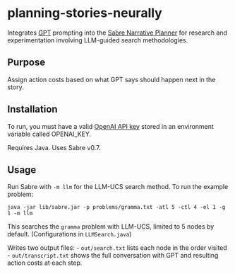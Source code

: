 # planning-stories-neurally

Integrates [GPT](https://openai.com/blog/openai-api) prompting into the [Sabre Narrative Planner](https://github.com/sgware/sabre) for research and experimentation involving LLM-guided search methodologies. 

## Purpose

Assign action costs based on what GPT says should happen next in the story. 

## Installation

To run, you must have a valid [OpenAI API key](https://platform.openai.com/api-keys) stored in an environment variable called OPENAI_KEY. 

Requires Java. Uses Sabre v0.7.

## Usage

Run Sabre with `-m llm` for the LLM-UCS search method. To run the example problem:

	java -jar lib/sabre.jar -p problems/gramma.txt -atl 5 -ctl 4 -el 1 -g 1 -m llm

This searches the `gramma` problem with LLM-UCS, limited to 5 nodes by default. (Configurations in `LLMSearch.java`)

Writes two output files: 
	- `out/search.txt` lists each node in the order visited 
	- `out/transcript.txt` shows the full conversation with GPT and resulting action costs at each step.

